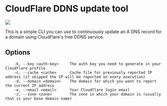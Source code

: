 # CloudFlare DDNS update tool

![](https://github.com/zbrox/cloudflare-ddns/workflows/Build/badge.svg)

This is a simple CLI you can use to continuously update an A DNS record for a domain using CloudFlare's free DDNS service.

## Options

```
    -k, --key <auth-key>     The auth key you need to generate in your Cloudflare profile
    -c, --cache <cache>      Cache file for previously reported IP address (if skipped the IP will be reported on every execution)
    -d, --domain <domain>    The domain for which you want to report the current IP address
    -e, --email <email>      Your Cloudflare login email
    -z, --zone <zone>        The zone in which your domain is (usually that is your base domain name)
```